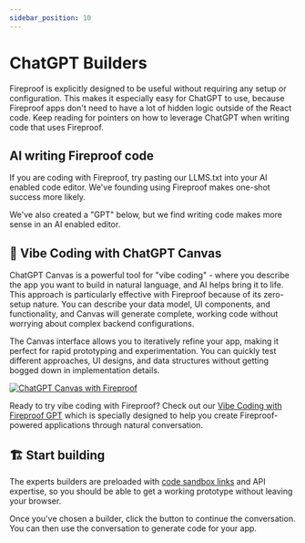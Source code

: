 ```yaml
---
sidebar_position: 10
---
```


# ChatGPT Builders

Fireproof is explicitly designed to be useful without requiring any setup or configuration. This makes it especially easy for ChatGPT to use, because Fireproof apps don't need to have a lot of hidden logic outside of the React code. Keep reading for pointers on how to leverage ChatGPT when writing code that uses Fireproof.

## AI writing Fireproof code

If you are coding with Fireproof, try pasting our LLMS.txt into your AI enabled code editor. We've founding using  Fireproof makes one-shot success more likely.

We've also created a "GPT" below, but we find writing code makes more sense in an AI enabled editor.

## 🎨 Vibe Coding with ChatGPT Canvas

ChatGPT Canvas is a powerful tool for "vibe coding" - where you describe the app you want to build in natural language, and AI helps bring it to life. This approach is particularly effective with Fireproof because of its zero-setup nature. You can describe your data model, UI components, and functionality, and Canvas will generate complete, working code without worrying about complex backend configurations.

The Canvas interface allows you to iteratively refine your app, making it perfect for rapid prototyping and experimentation. You can quickly test different approaches, UI designs, and data structures without getting bogged down in implementation details.

[![ChatGPT Canvas with Fireproof](./img/chatgpt.png)](https://chatgpt.com/g/g-67bd0ebe210081918561667c08662d03-vibe-coding-with-fireproof)

Ready to try vibe coding with Fireproof? Check out our [Vibe Coding with Fireproof GPT](https://chatgpt.com/g/g-67bd0ebe210081918561667c08662d03-vibe-coding-with-fireproof) which is specially designed to help you create Fireproof-powered applications through natural conversation.

## 🏗 Start building

The experts builders are preloaded with [code sandbox links](https://codesandbox.io/s/fireproof-react-antd-f6zbi7?file=/src/App.tsx) and API expertise, so you should be able to get a working prototype without leaving your browser.

Once you've chosen a builder, click the button to continue the conversation. You can then use the conversation to generate code for your app.
